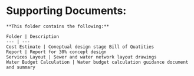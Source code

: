 # Supporting Documents:	
	
	**This folder contains the following:**
	
	Folder | Description
	--- | ---
	Cost Estimate | Coneptual design stage Bill of Quatities
	Report | Report for 30% concept design
	Services Layout | Sewer and water network layout drawings
	Water Budget Calculation | Water budget calculation guidance document and summary
